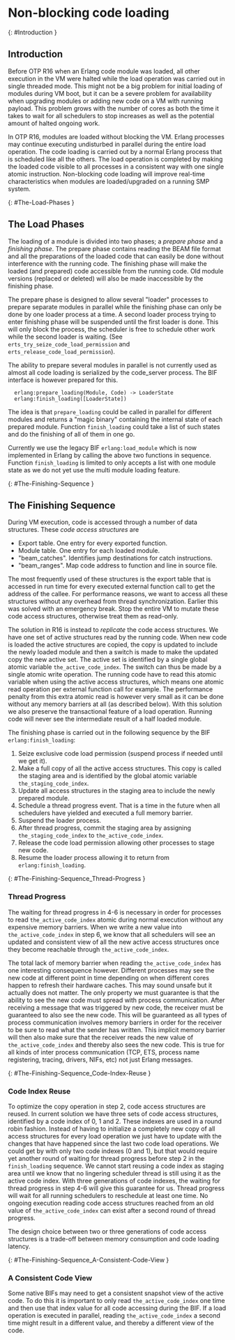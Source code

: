 <!--
%CopyrightBegin%

Copyright Ericsson AB 2023. All Rights Reserved.

Licensed under the Apache License, Version 2.0 (the "License");
you may not use this file except in compliance with the License.
You may obtain a copy of the License at

    http://www.apache.org/licenses/LICENSE-2.0

Unless required by applicable law or agreed to in writing, software
distributed under the License is distributed on an "AS IS" BASIS,
WITHOUT WARRANTIES OR CONDITIONS OF ANY KIND, either express or implied.
See the License for the specific language governing permissions and
limitations under the License.

%CopyrightEnd%
-->
# Non-blocking code loading

[](){: #Introduction }

## Introduction

Before OTP R16 when an Erlang code module was loaded, all other execution in the
VM were halted while the load operation was carried out in single threaded mode.
This might not be a big problem for initial loading of modules during VM boot,
but it can be a severe problem for availability when upgrading modules or adding
new code on a VM with running payload. This problem grows with the number of
cores as both the time it takes to wait for all schedulers to stop increases as
well as the potential amount of halted ongoing work.

In OTP R16, modules are loaded without blocking the VM. Erlang processes may
continue executing undisturbed in parallel during the entire load operation. The
code loading is carried out by a normal Erlang process that is scheduled like
all the others. The load operation is completed by making the loaded code
visible to all processes in a consistent way with one single atomic instruction.
Non-blocking code loading will improve real-time characteristics when modules
are loaded/upgraded on a running SMP system.

[](){: #The-Load-Phases }

## The Load Phases

The loading of a module is divided into two phases; a _prepare phase_ and a
_finishing phase_. The prepare phase contains reading the BEAM file format and
all the preparations of the loaded code that can easily be done without
interference with the running code. The finishing phase will make the loaded
(and prepared) code accessible from the running code. Old module versions
(replaced or deleted) will also be made inaccessible by the finishing phase.

The prepare phase is designed to allow several "loader" processes to prepare
separate modules in parallel while the finishing phase can only be done by one
loader process at a time. A second loader process trying to enter finishing
phase will be suspended until the first loader is done. This will only block the
process, the scheduler is free to schedule other work while the second loader is
waiting. (See `erts_try_seize_code_load_permission` and
`erts_release_code_load_permission`).

The ability to prepare several modules in parallel is not currently used as
almost all code loading is serialized by the code_server process. The BIF
interface is however prepared for this.

```text
  erlang:prepare_loading(Module, Code) -> LoaderState
  erlang:finish_loading([LoaderState])
```

The idea is that `prepare_loading` could be called in parallel for different
modules and returns a "magic binary" containing the internal state of each
prepared module. Function `finish_loading` could take a list of such states and
do the finishing of all of them in one go.

Currently we use the legacy BIF `erlang:load_module` which is now implemented in
Erlang by calling the above two functions in sequence. Function `finish_loading`
is limited to only accepts a list with one module state as we do not yet use the
multi module loading feature.

[](){: #The-Finishing-Sequence }

## The Finishing Sequence

During VM execution, code is accessed through a number of data structures. These
_code access structures_ are

- Export table. One entry for every exported function.
- Module table. One entry for each loaded module.
- "beam_catches". Identifies jump destinations for catch instructions.
- "beam_ranges". Map code address to function and line in source file.

The most frequently used of these structures is the export table that is
accessed in run time for every executed external function call to get the
address of the callee. For performance reasons, we want to access all these
structures without any overhead from thread synchronization. Earlier this was
solved with an emergency break. Stop the entire VM to mutate these code access
structures, otherwise treat them as read-only.

The solution in R16 is instead to _replicate_ the code access structures. We
have one set of active structures read by the running code. When new code is
loaded the active structures are copied, the copy is updated to include the
newly loaded module and then a switch is made to make the updated copy the new
active set. The active set is identified by a single global atomic variable
`the_active_code_index`. The switch can thus be made by a single atomic write
operation. The running code have to read this atomic variable when using the
active access structures, which means one atomic read operation per external
function call for example. The performance penalty from this extra atomic read
is however very small as it can be done without any memory barriers at all (as
described below). With this solution we also preserve the transactional feature
of a load operation. Running code will never see the intermediate result of a
half loaded module.

The finishing phase is carried out in the following sequence by the BIF
`erlang:finish_loading`:

1. Seize exclusive code load permission (suspend process if needed until we get
   it).
1. Make a full copy of all the active access structures. This copy is called the
   staging area and is identified by the global atomic variable
   `the_staging_code_index`.
1. Update all access structures in the staging area to include the newly
   prepared module.
1. Schedule a thread progress event. That is a time in the future when all
   schedulers have yielded and executed a full memory barrier.
1. Suspend the loader process.
1. After thread progress, commit the staging area by assigning
   `the_staging_code_index` to `the_active_code_index`.
1. Release the code load permission allowing other processes to stage new code.
1. Resume the loader process allowing it to return from `erlang:finish_loading`.

[](){: #The-Finishing-Sequence_Thread-Progress }

### Thread Progress

The waiting for thread progress in 4-6 is necessary in order for processes to
read `the_active_code_index` atomic during normal execution without any
expensive memory barriers. When we write a new value into
`the_active_code_index` in step 6, we know that all schedulers will see an
updated and consistent view of all the new active access structures once they
become reachable through `the_active_code_index`.

The total lack of memory barrier when reading `the_active_code_index` has one
interesting consequence however. Different processes may see the new code at
different point in time depending on when different cores happen to refresh
their hardware caches. This may sound unsafe but it actually does not matter.
The only property we must guarantee is that the ability to see the new code must
spread with process communication. After receiving a message that was triggered
by new code, the receiver must be guaranteed to also see the new code. This will
be guaranteed as all types of process communication involves memory barriers in
order for the receiver to be sure to read what the sender has written. This
implicit memory barrier will then also make sure that the receiver reads the new
value of `the_active_code_index` and thereby also sees the new code. This is
true for all kinds of inter process communication (TCP, ETS, process name
registering, tracing, drivers, NIFs, etc) not just Erlang messages.

[](){: #The-Finishing-Sequence_Code-Index-Reuse }

### Code Index Reuse

To optimize the copy operation in step 2, code access structures are reused. In
current solution we have three sets of code access structures, identified by a
code index of 0, 1 and 2. These indexes are used in a round robin fashion.
Instead of having to initialize a completely new copy of all access structures
for every load operation we just have to update with the changes that have
happened since the last two code load operations. We could get by with only two
code indexes (0 and 1), but that would require yet another round of waiting for
thread progress before step 2 in the `finish_loading` sequence. We cannot start
reusing a code index as staging area until we know that no lingering scheduler
thread is still using it as the active code index. With three generations of
code indexes, the waiting for thread progress in step 4-6 will give this
guarantee for us. Thread progress will wait for all running schedulers to
reschedule at least one time. No ongoing execution reading code access
structures reached from an old value of `the_active_code_index` can exist after
a second round of thread progress.

The design choice between two or three generations of code access structures is
a trade-off between memory consumption and code loading latency.

[](){: #The-Finishing-Sequence_A-Consistent-Code-View }

### A Consistent Code View

Some native BIFs may need to get a consistent snapshot view of the active code.
To do this it is important to only read `the_active_code_index` one time and
then use that index value for all code accessing during the BIF. If a load
operation is executed in parallel, reading `the_active_code_index` a second time
might result in a different value, and thereby a different view of the code.
